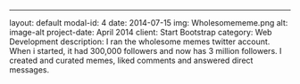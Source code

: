 ---
layout: default
modal-id: 4
date: 2014-07-15
img: Wholesomememe.png
alt: image-alt
project-date: April 2014
client: Start Bootstrap
category: Web Development
description: I ran the wholesome memes twitter account. When i started, it had 300,000 followers and now has 3 million followers. I created and curated memes, liked comments and answered direct messages. 
